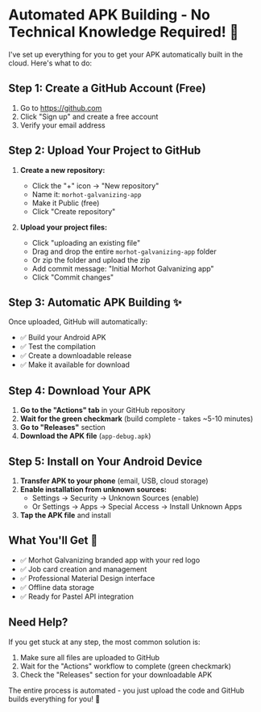 # Automated APK Building - No Technical Knowledge Required! 🚀

I've set up everything for you to get your APK automatically built in the cloud. Here's what to do:

## Step 1: Create a GitHub Account (Free)
1. Go to https://github.com
2. Click "Sign up" and create a free account
3. Verify your email address

## Step 2: Upload Your Project to GitHub
1. **Create a new repository:**
   - Click the "+" icon → "New repository"
   - Name it: `morhot-galvanizing-app`
   - Make it Public (free)
   - Click "Create repository"

2. **Upload your project files:**
   - Click "uploading an existing file"
   - Drag and drop the entire `morhot-galvanizing-app` folder
   - Or zip the folder and upload the zip
   - Add commit message: "Initial Morhot Galvanizing app"
   - Click "Commit changes"

## Step 3: Automatic APK Building ✨
Once uploaded, GitHub will automatically:
- ✅ Build your Android APK
- ✅ Test the compilation
- ✅ Create a downloadable release
- ✅ Make it available for download

## Step 4: Download Your APK
1. **Go to the "Actions" tab** in your GitHub repository
2. **Wait for the green checkmark** (build complete - takes ~5-10 minutes)
3. **Go to "Releases"** section
4. **Download the APK file** (`app-debug.apk`)

## Step 5: Install on Your Android Device
1. **Transfer APK to your phone** (email, USB, cloud storage)
2. **Enable installation from unknown sources:**
   - Settings → Security → Unknown Sources (enable)
   - Or Settings → Apps → Special Access → Install Unknown Apps
3. **Tap the APK file** and install

## What You'll Get 📱
- ✅ Morhot Galvanizing branded app with your red logo
- ✅ Job card creation and management
- ✅ Professional Material Design interface
- ✅ Offline data storage
- ✅ Ready for Pastel API integration

## Need Help?
If you get stuck at any step, the most common solution is:
1. Make sure all files are uploaded to GitHub
2. Wait for the "Actions" workflow to complete (green checkmark)
3. Check the "Releases" section for your downloadable APK

The entire process is automated - you just upload the code and GitHub builds everything for you! 🎉
